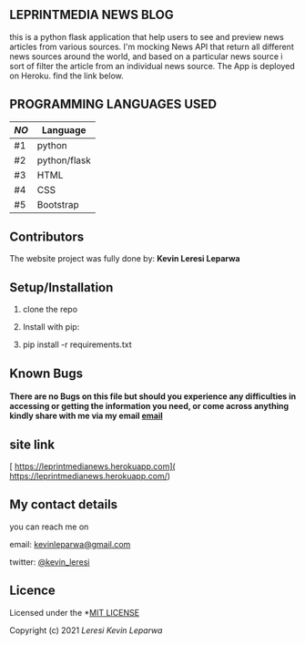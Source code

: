 ## LEPRINTMEDIA NEWS BLOG

this is a  python flask application that help users to see and preview news articles from various sources. I'm mocking News API that return all different news sources around the world, and based on a particular news source i sort of filter the article from an individual news source. The App is deployed on Heroku. find the link below. 

## PROGRAMMING LANGUAGES USED

|*NO*|Language| 
|---------|------------|
| #1 | python | 
| #2 | python/flask | 
| #3 | HTML | 
| #4 | CSS | 
| #5 | Bootstrap | 

## Contributors
The website project was fully done by: **Kevin Leresi Leparwa**

## Setup/Installation
1. clone the repo

2. Install with pip: 

3. pip install -r requirements.txt

##  Known Bugs
#### There are no Bugs on this file but should you experience any difficulties in accessing or getting the information you need, or come across anything kindly share with me via my email [email](kevinleparwa@gmail.com)

## site link
[ https://leprintmedianews.herokuapp.com]( https://leprintmedianews.herokuapp.com/)

## My contact details
you can reach me on 

email:  [kevinleparwa@gmail.com]()

twitter: [@kevin_leresi]()
## Licence
Licensed under the *[MIT LICENSE](LICENSE)

Copyright (c) 2021 *Leresi Kevin Leparwa*
